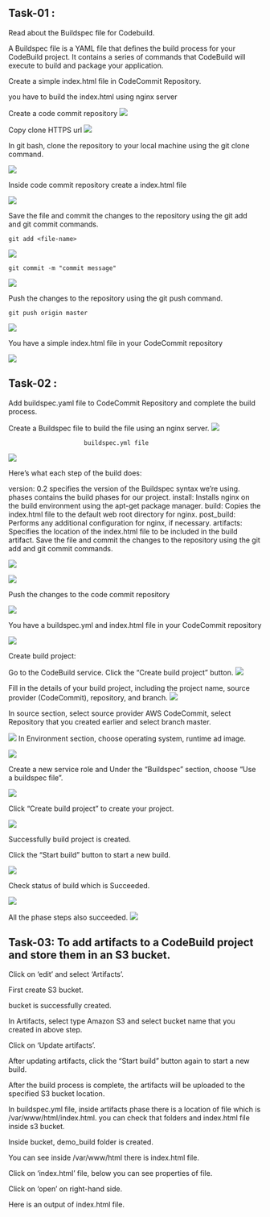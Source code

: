 ## Task-01 :
Read about the Buildspec file for Codebuild.

A Buildspec file is a YAML file that defines the build process for your CodeBuild project. It contains a series of commands that CodeBuild will execute to build and package your application.

Create a simple index.html file in CodeCommit Repository.



you have to build the index.html using nginx server

Create a code commit repository
![](
https://github.com/smitwaman/aws-pipeline-demo/blob/main/images/images/Part-2/17114535971602120865382832364647.jpg)

Copy clone HTTPS url
![](https://github.com/smitwaman/aws-pipeline-demo/blob/main/images/images/Part-2/17114536042676415166975994591861.jpg)

In git bash, clone the repository to your local machine using the git clone command.

![](https://github.com/smitwaman/aws-pipeline-demo/blob/main/images/images/Part-2/171145361164477586233821721.jpg)


Inside code commit repository create a index.html file

![](https://github.com/smitwaman/aws-pipeline-demo/blob/main/images/images/Part-2/1711453619079238138071737875581.jpg)

Save the file and commit the changes to the repository using the git add and git commit commands.
```
git add <file-name>
```
![](https://github.com/smitwaman/aws-pipeline-demo/blob/main/images/images/Part-2/17114536252161975241423392912687.jpg)
```
git commit -m "commit message"
```
![](https://github.com/smitwaman/aws-pipeline-demo/blob/main/images/images/Part-2/1711453631516611936119564807955.jpg)

Push the changes to the repository using the git push command.
```
git push origin master
```
![](https://github.com/smitwaman/aws-pipeline-demo/blob/main/images/images/Part-2/1711453641651706647128211171579.jpg)

You have a simple index.html file in your CodeCommit repository

![](https://github.com/smitwaman/aws-pipeline-demo/blob/main/images/images/Part-2/17114536478216404259542343031508.jpg)

## Task-02 :
Add buildspec.yaml file to CodeCommit Repository and complete the build process.

Create a Buildspec file to build the file using an nginx server.
![](https://github.com/smitwaman/aws-pipeline-demo/blob/main/images/Part2a/17114547113774948188941236025751.jpg)

                         buildspec.yml file

![](https://github.com/smitwaman/aws-pipeline-demo/blob/main/images/Part2a/17114547186974312492558118580084.jpg)

Here’s what each step of the build does:

version: 0.2 specifies the version of the Buildspec syntax we’re using.
phases contains the build phases for our project.
install: Installs nginx on the build environment using the apt-get package manager.
build: Copies the index.html file to the default web root directory for nginx.
post_build: Performs any additional configuration for nginx, if necessary.
artifacts: Specifies the location of the index.html file to be included in the build artifact.
Save the file and commit the changes to the repository using the git add and git commit commands.

![](https://github.com/smitwaman/aws-pipeline-demo/blob/main/images/Part2a/17114547375087975509721650166791.jpg)

![](https://github.com/smitwaman/aws-pipeline-demo/blob/main/images/Part2a/17114547449806745603523752259234.jpg)

Push the changes to the code commit repository

![](https://github.com/smitwaman/aws-pipeline-demo/blob/main/images/Part2a/17114547513715765125292468371737.jpg)

You have a buildspec.yml and index.html file in your CodeCommit repository

![](https://github.com/smitwaman/aws-pipeline-demo/blob/main/images/Part2a/17114547597344871825517468354745.jpg)


Create build project:

Go to the CodeBuild service. Click the “Create build project” button.
![](https://github.com/smitwaman/aws-pipeline-demo/blob/main/images/Part2a/17114547666975096515312913245601.jpg)

Fill in the details of your build project, including the project name, source provider (CodeCommit), repository, and branch.
![](https://github.com/smitwaman/aws-pipeline-demo/blob/main/images/Part2a/17114547746016564052602446272539.jpg)

In source section, select source provider AWS CodeCommit, select Repository that you created earlier and select branch master.

![](
https://github.com/smitwaman/aws-pipeline-demo/blob/main/images/Part2a/17114547834228215013218076141643.jpg)
In Environment section, choose operating system, runtime ad image.

![](https://github.com/smitwaman/aws-pipeline-demo/blob/main/images/Part2a/1711454791854735279552924522528.jpg)

Create a new service role and Under the “Buildspec” section, choose “Use a buildspec file”.

![](https://github.com/smitwaman/aws-pipeline-demo/blob/main/images/Part2a/17114548138184815183047437606977.jpg)

Click “Create build project” to create your project.

![](https://github.com/smitwaman/aws-pipeline-demo/blob/main/images/Part2a/17114549504874873786184068356351.jpg)

Successfully build project is created.

Click the “Start build” button to start a new build.

![](https://github.com/smitwaman/aws-pipeline-demo/blob/main/images/Part2a/17114549583498154120108592828775.jpg)

Check status of build which is Succeeded.

![](https://github.com/smitwaman/aws-pipeline-demo/blob/main/images/Part2a/17114549678595426416492775699594.jpg)

All the phase steps also succeeded.
![](https://github.com/smitwaman/aws-pipeline-demo/blob/main/images/Part2a/17114549764803355757526166297171.jpg)

## Task-03: To add artifacts to a CodeBuild project and store them in an S3 bucket.

Click on ‘edit’ and select ‘Artifacts’.


First create S3 bucket.



bucket is successfully created.


In Artifacts, select type Amazon S3 and select bucket name that you created in above step.


Click on ‘Update artifacts’.

After updating artifacts, click the “Start build” button again to start a new build.


After the build process is complete, the artifacts will be uploaded to the specified S3 bucket location.


In buildspec.yml file, inside artifacts phase there is a location of file which is /var/www/html/index.html. you can check that folders and index.html file inside s3 bucket.


Inside bucket, demo_build folder is created.





You can see inside /var/www/html there is index.html file.


Click on ‘index.html’ file, below you can see properties of file.

Click on ‘open’ on right-hand side.


Here is an output of index.html file.


